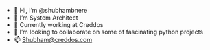 - 👋 Hi, I’m @shubhambnere
- 👀 I’m System Architect 
- 🌱 Currently working at Creddos 
- 💞️ I’m looking to collaborate on some of fascinating python projects
- 📫 Shubham@creddos.com

<!---
shubhambnere/shubhambnere is a ✨ special ✨ repository because its `README.md` (this file) appears on your GitHub profile.
You can click the Preview link to take a look at your changes.
--->
